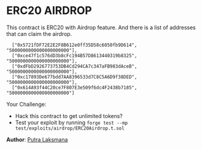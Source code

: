 # ERC20 AIRDROP

This contract is ERC20 with Airdrop feature. And there is a list of addresses that can claim the airdrop.

```
  ["0x5721fDF72E2E2F8B612e0ff35D58c6050fb9D614", "5000000000000000000000"],
  ["0xce47f1c576dD3b8cFc194B57D8613440319b8325", "5000000000000000000000"],
  ["0xdFbD2926773753DB4Cd294CA7c347aFB983dAceB", "5000000000000000000000"],
  ["0xc17893De677bdd7AA8396533d7C8C5A6D9f38DED", "5000000000000000000000"],
  ["0x614A93f44C20ce7F807E3e509f6dc4F2438b7185", "5000000000000000000000"]
```

Your Challenge:

- Hack this contract to get unlimited tokens?
- Test your exploit by running `forge test --mp test/exploits/airdrop/ERC20Airdrop.t.sol`

**Author**: [Putra Laksmana](https://github.com/PutraLaksmana)



